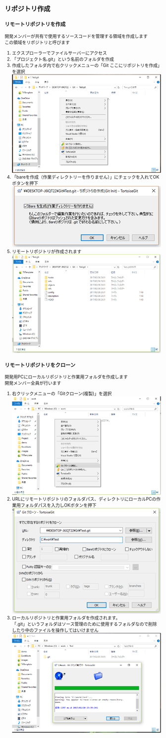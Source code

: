 
## リポジトリ作成

### リモートリポジトリを作成

開発メンバーが共有で使用するソースコードを管理する領域を作成します  
この領域をリポジトリと呼びます  

1. エクスプローラーでファイルサーバーにアクセス
2. 「プロジェクト名.git」という名前のフォルダを作成
3. 作成したフォルダ内で右クリックメニューの「Git ここにリポジトリを作成」を選択
![createRepository1](./images/createRepository1.png)  
4. 「bareを作成（作業ディレクトリーを作りません）」にチェックを入れてOKボタンを押下
![createRepository2](./images/createRepository2.png)  
5. リモートリポジトリが作成されます
![createRepository3](./images/createRepository3.png)  

### リモートリポジトリをクローン

開発用PCにローカルリポジトリと作業用フォルダを作成します  
開発メンバー全員が行います

1. 右クリックメニューの「Gitクローン(複製)」を選択
![clone1](./images/clone1.png)  
2. URLにリモートリポジトリのフォルダパス、ディレクトリにローカルPCの作業用フォルダパスを入力しOKボタンを押下
![clone2](./images/clone2.png)  
3. ローカルリポジトリと作業用フォルダを作成されます。  
「.git」というフォルダはソース管理のために使用するフォルダなので削除したり中のファイルを操作してはいけません
![clone3](./images/clone3.png)  
